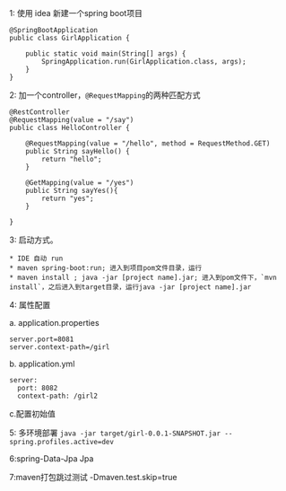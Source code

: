1: 使用 idea 新建一个spring boot项目

```
@SpringBootApplication
public class GirlApplication {

	public static void main(String[] args) {
		SpringApplication.run(GirlApplication.class, args);
	}
}

```

2: 加一个controller，`@RequestMapping`的两种匹配方式

```
@RestController
@RequestMapping(value = "/say")
public class HelloController {

    @RequestMapping(value = "/hello", method = RequestMethod.GET)
    public String sayHello() {
        return "hello";
    }

    @GetMapping(value = "/yes")
    public String sayYes(){
        return "yes";
    }

}

```

3: 启动方式。

	* IDE 自动 run
	* maven spring-boot:run; 进入到项目pom文件目录，运行
	* maven install ; java -jar [project name].jar; 进入到pom文件下，`mvn install`，之后进入到target目录，运行java -jar [project name].jar

4: 属性配置

a. application.properties

```
server.port=8081
server.context-path=/girl
```

b. application.yml

```
server:
  port: 8082
  context-path: /girl2
```

c.配置初始值


5: 多环境部署
`java -jar target/girl-0.0.1-SNAPSHOT.jar --spring.profiles.active=dev`


6:spring-Data-Jpa
Jpa

7:maven打包跳过测试
-Dmaven.test.skip=true
	
	
	
	
	